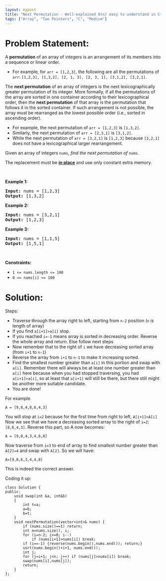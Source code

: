 ```yaml
---
layout: mypost
title: "Next Permutation - Well-explained O(n) easy to understand in C++"
tags: ["Array", "Two Pointers", "C", "Medium"]
---
```

# Problem Statement:
<p>A <strong>permutation</strong> of an array of integers is an arrangement of its members into a sequence or linear order.</p>

<ul>
	<li>For example, for <code>arr = [1,2,3]</code>, the following are all the permutations of <code>arr</code>: <code>[1,2,3], [1,3,2], [2, 1, 3], [2, 3, 1], [3,1,2], [3,2,1]</code>.</li>
</ul>

<p>The <strong>next permutation</strong> of an array of integers is the next lexicographically greater permutation of its integer. More formally, if all the permutations of the array are sorted in one container according to their lexicographical order, then the <strong>next permutation</strong> of that array is the permutation that follows it in the sorted container. If such arrangement is not possible, the array must be rearranged as the lowest possible order (i.e., sorted in ascending order).</p>

<ul>
	<li>For example, the next permutation of <code>arr = [1,2,3]</code> is <code>[1,3,2]</code>.</li>
	<li>Similarly, the next permutation of <code>arr = [2,3,1]</code> is <code>[3,1,2]</code>.</li>
	<li>While the next permutation of <code>arr = [3,2,1]</code> is <code>[1,2,3]</code> because <code>[3,2,1]</code> does not have a lexicographical larger rearrangement.</li>
</ul>

<p>Given an array of integers <code>nums</code>, <em>find the next permutation of</em> <code>nums</code>.</p>

<p>The replacement must be <strong><a href="http://en.wikipedia.org/wiki/In-place_algorithm" target="_blank">in place</a></strong> and use only constant extra memory.</p>

<p>&nbsp;</p>
<p><strong class="example">Example 1:</strong></p>

<pre>
<strong>Input:</strong> nums = [1,2,3]
<strong>Output:</strong> [1,3,2]
</pre>

<p><strong class="example">Example 2:</strong></p>

<pre>
<strong>Input:</strong> nums = [3,2,1]
<strong>Output:</strong> [1,2,3]
</pre>

<p><strong class="example">Example 3:</strong></p>

<pre>
<strong>Input:</strong> nums = [1,1,5]
<strong>Output:</strong> [1,5,1]
</pre>

<p>&nbsp;</p>
<p><strong>Constraints:</strong></p>

<ul>
	<li><code>1 &lt;= nums.length &lt;= 100</code></li>
	<li><code>0 &lt;= nums[i] &lt;= 100</code></li>
</ul>

# Solution:
Steps:
- Traverse through the array right to left, starting from `n-2` position (`n` is length of array)
- If you find `a[i+1]>a[i]` stop.
- If you reached `i=-1` means array is sorted in decreasing order. Reverse the whole array and return. Else follow next steps
- Now remember that to the right of `i` we have decreasing sorted array (from `i+1` to `n-1`)
- Reverse the array from `i+1` to `n-1` to make it increasing sorted.
- Find the smallest number greater than `a[i]` in this portion and swap with `a[i]`. Remember there will always be at least one number greater than `a[i]` here because when you had stopped traversing, you had `a[i+1]>a[i]`, so at least that `a[i+1]` will still be there, but there still might be another more suitable candidate.
- You are done!

For example
```
A = [9,8,4,8,6,4,3]
```
You will stop at `i=2` because for the first time from right to left, `A[i+1]>A[i]`
Now we see that we have a decreasing sorted array to the right of `i=2`: `[8,6,4,3]`. Reverse this part, so A now becomes:
```
A = [9,8,4,3,4,6,8]
```
Now traverse from `i=3` to end of array to find smallest number greater than `A[2]=4` and swap with `A[2]`. So we will have:
```
A=[9,8,6,3,4,4,8]
```
This is indeed the correct answer.

Coding it up:
```
class Solution {
public:
    void swap(int &a, int&b)
    {
        int t=a;
        a=b;
        b=t;
    }
    void nextPermutation(vector<int>& nums) {
        if (nums.size()==1) return;
        int n=nums.size(), i;
        for (i=n-2; i>=0; i--)
            if (nums[i+1]>nums[i]) break;
        if (i==-1) {reverse(nums.begin(),nums.end()); return;}
        sort(nums.begin()+i+1, nums.end());
        int j;
        for (j=i+1; j<n; j++) if (nums[j]>nums[i]) break;
        swap(nums[i],nums[j]);
        return;
    }
};
```